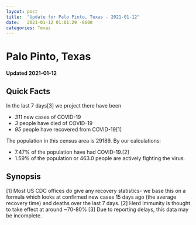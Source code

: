 ```yaml
---
layout: post
title:  "Update for Palo Pinto, Texas - 2021-01-12"
date:   2021-01-12 01:01:29 -0600
categories: Texas
---
```


# Palo Pinto, Texas
#### Updated 2021-01-12

## Quick Facts

In the last 7 days[3] we project there have been
- *311* new cases of COVID-19
- *3* people have died of COVID-19
- *95* people have recovered from COVID-19[1]

The population in this census area is 29189. By our calculations:
- 7.47% of the population have had COVID-19.[2]
- 1.59% of the population or 463.0 people are actively fighting the virus.

## Synopsis




[1] Most US CDC offices do give any recovery statistics- we base this on a formula which looks at confirmed new cases
15 days ago (the average recovery time) and deaths over the last 7 days.
[2] Herd Immunity is thought to take effect at around ~70-80%
[3] Due to reporting delays, this data may be incomplete. 
    
